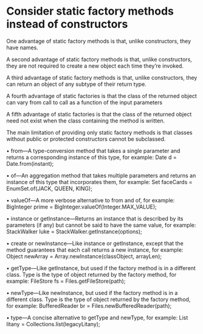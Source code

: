 # Consider static factory methods instead of constructors

One advantage of static factory methods is that, unlike constructors, they
have names.

A second advantage of static factory methods is that, unlike constructors,
they are not required to create a new object each time they’re invoked.

A third advantage of static factory methods is that, unlike constructors,
they can return an object of any subtype of their return type.

A fourth advantage of static factories is that the class of the returned
object can vary from call to call as a function of the input parameters

A fifth advantage of static factories is that the class of the returned object
need not exist when the class containing the method is written.

The main limitation of providing only static factory methods is that
classes without public or protected constructors cannot be subclassed.

• from—A type-conversion method that takes a single parameter and returns a
corresponding instance of this type, for example:
Date d = Date.from(instant);


• of—An aggregation method that takes multiple parameters and returns an instance of this type that incorporates them, for example:
Set<Rank> faceCards = EnumSet.of(JACK, QUEEN, KING);


• valueOf—A more verbose alternative to from and of, for example:
BigInteger prime = BigInteger.valueOf(Integer.MAX_VALUE);


• instance or getInstance—Returns an instance that is described by its parameters (if any) but cannot be said to have the same value, for example:
StackWalker luke = StackWalker.getInstance(options);


• create or newInstance—Like instance or getInstance, except that the
method guarantees that each call returns a new instance, for example:
Object newArray = Array.newInstance(classObject, arrayLen);


• getType—Like getInstance, but used if the factory method is in a different
class. Type is the type of object returned by the factory method, for example:
FileStore fs = Files.getFileStore(path);


• newType—Like newInstance, but used if the factory method is in a different
class. Type is the type of object returned by the factory method, for example:
BufferedReader br = Files.newBufferedReader(path);


• type—A concise alternative to getType and newType, for example:
List<Complaint> litany = Collections.list(legacyLitany);

